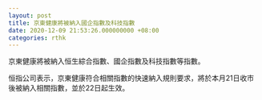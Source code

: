 ```yaml
---
layout: post
title: 京東健康將被納入國企指數及科技指數
date: 2020-12-09 21:53:26.000000000 +08:00
categories: rthk
---
```


京東健康將被納入恒生綜合指數、國企指數及科技指數等指數。

恒指公司表示，京東健康符合相關指數的快速納入規則要求，將於本月21日收市後被納入相關指數，並於22日起生效。
